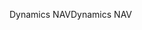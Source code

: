 <span data-ttu-id="f9e41-101">Dynamics NAV</span><span class="sxs-lookup"><span data-stu-id="f9e41-101">Dynamics NAV</span></span>